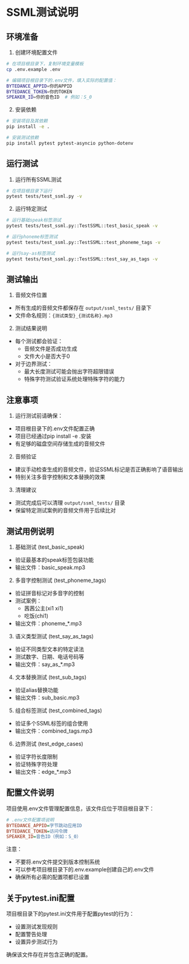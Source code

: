 # SSML测试说明

## 环境准备

1. 创建环境配置文件
```bash
# 在项目根目录下，复制环境变量模板
cp .env.example .env

# 编辑项目根目录下的.env文件，填入实际的配置值：
BYTEDANCE_APPID=你的APPID
BYTEDANCE_TOKEN=你的TOKEN
SPEAKER_ID=你的音色ID  # 例如：S_0
```

2. 安装依赖
```bash
# 安装项目及其依赖
pip install -e .

# 安装测试依赖
pip install pytest pytest-asyncio python-dotenv
```

## 运行测试

1. 运行所有SSML测试
```bash
# 在项目根目录下运行
pytest tests/test_ssml.py -v
```

2. 运行特定测试
```bash
# 运行基础speak标签测试
pytest tests/test_ssml.py::TestSSML::test_basic_speak -v

# 运行phoneme标签测试
pytest tests/test_ssml.py::TestSSML::test_phoneme_tags -v

# 运行say-as标签测试
pytest tests/test_ssml.py::TestSSML::test_say_as_tags -v
```

## 测试输出

1. 音频文件位置
- 所有生成的音频文件都保存在 `output/ssml_tests/` 目录下
- 文件命名规则：`{测试类型}_{测试名称}.mp3`

2. 测试结果说明
- 每个测试都会验证：
  - 音频文件是否成功生成
  - 文件大小是否大于0
- 对于边界测试：
  - 最大长度测试可能会抛出字符超限错误
  - 特殊字符测试验证系统处理特殊字符的能力

## 注意事项

1. 运行测试前请确保：
- 项目根目录下的.env文件配置正确
- 项目已经通过pip install -e .安装
- 有足够的磁盘空间存储生成的音频文件

2. 音频验证
- 建议手动检查生成的音频文件，验证SSML标记是否正确影响了语音输出
- 特别关注多音字控制和文本替换的效果

3. 清理建议
- 测试完成后可以清理 `output/ssml_tests/` 目录
- 保留特定测试案例的音频文件用于后续比对

## 测试用例说明

1. 基础测试 (test_basic_speak)
- 验证最基本的speak标签包装功能
- 输出文件：basic_speak.mp3

2. 多音字控制测试 (test_phoneme_tags)
- 验证拼音标记对多音字的控制
- 测试案例：
  - 茜茜公主(xi1 xi1)
  - 吃饭(chi1)
- 输出文件：phoneme_*.mp3

3. 语义类型测试 (test_say_as_tags)
- 验证不同类型文本的特定读法
- 测试数字、日期、电话号码等
- 输出文件：say_as_*.mp3

4. 文本替换测试 (test_sub_tags)
- 验证alias替换功能
- 输出文件：sub_basic.mp3

5. 组合标签测试 (test_combined_tags)
- 验证多个SSML标签的组合使用
- 输出文件：combined_tags.mp3

6. 边界测试 (test_edge_cases)
- 验证字符长度限制
- 验证特殊字符处理
- 输出文件：edge_*.mp3

## 配置文件说明

项目使用.env文件管理配置信息，该文件应位于项目根目录下：

```ini
# .env文件配置项说明
BYTEDANCE_APPID=字节跳动应用ID
BYTEDANCE_TOKEN=访问令牌
SPEAKER_ID=音色ID（例如：S_0）
```

注意：
- 不要将.env文件提交到版本控制系统
- 可以参考项目根目录下的.env.example创建自己的.env文件
- 确保所有必需的配置项都已设置

## 关于pytest.ini配置

项目根目录下的pytest.ini文件用于配置pytest的行为：
- 设置测试发现规则
- 配置警告处理
- 设置异步测试行为

确保该文件存在并包含正确的配置。
